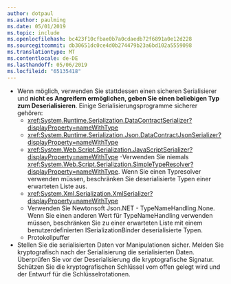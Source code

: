 ```yaml
---
author: dotpaul
ms.author: paulming
ms.date: 05/01/2019
ms.topic: include
ms.openlocfilehash: bc423f10cfbae0b7a0cdaedb72f6891a0e12d228
ms.sourcegitcommit: db30651dc0ce4d0b274479b23a6bd102a5559098
ms.translationtype: MT
ms.contentlocale: de-DE
ms.lasthandoff: 05/06/2019
ms.locfileid: "65135418"
---
```

- Wenn möglich, verwenden Sie stattdessen einen sicheren Serialisierer und **nicht es Angreifern ermöglichen, geben Sie einen beliebigen Typ zum Deserialisieren**. Einige Serialisierungsprogramme sicherer gehören:
  - <xref:System.Runtime.Serialization.DataContractSerializer?displayProperty=nameWithType>
  - <xref:System.Runtime.Serialization.Json.DataContractJsonSerializer?displayProperty=nameWithType>
  - <xref:System.Web.Script.Serialization.JavaScriptSerializer?displayProperty=nameWithType> -Verwenden Sie niemals <xref:System.Web.Script.Serialization.SimpleTypeResolver?displayProperty=nameWithType>. Wenn Sie einen Typresolver verwenden müssen, beschränken Sie deserialisierte Typen einer erwarteten Liste aus.
  - <xref:System.Xml.Serialization.XmlSerializer?displayProperty=nameWithType>
  - Verwenden Sie Newtonsoft Json.NET - TypeNameHandling.None. Wenn Sie einen anderen Wert für TypeNameHandling verwenden müssen, beschränken Sie zu einer erwarteten Liste mit einem benutzerdefinierten ISerializationBinder deserialisierte Typen.
  - Protokollpuffer
- Stellen Sie die serialisierten Daten vor Manipulationen sicher. Melden Sie kryptografisch nach der Serialisierung die serialisierten Daten. Überprüfen Sie vor der Deserialisierung die kryptografische Signatur. Schützen Sie die kryptografischen Schlüssel vom offen gelegt wird und der Entwurf für die Schlüsselrotationen.